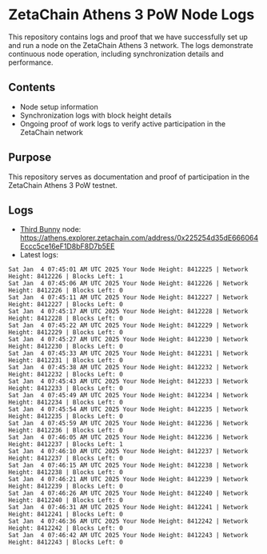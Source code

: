 # ZetaChain Athens 3 PoW Node Logs
This repository contains logs and proof that we have successfully set up and run a node on the ZetaChain Athens 3 network. The logs demonstrate continuous node operation, including synchronization details and performance.

## Contents
- Node setup information
- Synchronization logs with block height details
- Ongoing proof of work logs to verify active participation in the ZetaChain network

## Purpose
This repository serves as documentation and proof of participation in the ZetaChain Athens 3 PoW testnet.

## Logs

- [Third Bunny](https://thirdbunny.xyz/) node: https://athens.explorer.zetachain.com/address/0x225254d35dE666064Eccc5ce16eF1D8bF8D7b5EE
- Latest logs:
```
Sat Jan  4 07:45:01 AM UTC 2025 Your Node Height: 8412225 | Network Height: 8412226 | Blocks Left: 1
Sat Jan  4 07:45:06 AM UTC 2025 Your Node Height: 8412226 | Network Height: 8412226 | Blocks Left: 0
Sat Jan  4 07:45:11 AM UTC 2025 Your Node Height: 8412227 | Network Height: 8412227 | Blocks Left: 0
Sat Jan  4 07:45:17 AM UTC 2025 Your Node Height: 8412228 | Network Height: 8412228 | Blocks Left: 0
Sat Jan  4 07:45:22 AM UTC 2025 Your Node Height: 8412229 | Network Height: 8412229 | Blocks Left: 0
Sat Jan  4 07:45:27 AM UTC 2025 Your Node Height: 8412230 | Network Height: 8412230 | Blocks Left: 0
Sat Jan  4 07:45:33 AM UTC 2025 Your Node Height: 8412231 | Network Height: 8412231 | Blocks Left: 0
Sat Jan  4 07:45:38 AM UTC 2025 Your Node Height: 8412232 | Network Height: 8412232 | Blocks Left: 0
Sat Jan  4 07:45:43 AM UTC 2025 Your Node Height: 8412233 | Network Height: 8412233 | Blocks Left: 0
Sat Jan  4 07:45:49 AM UTC 2025 Your Node Height: 8412234 | Network Height: 8412234 | Blocks Left: 0
Sat Jan  4 07:45:54 AM UTC 2025 Your Node Height: 8412235 | Network Height: 8412235 | Blocks Left: 0
Sat Jan  4 07:45:59 AM UTC 2025 Your Node Height: 8412236 | Network Height: 8412236 | Blocks Left: 0
Sat Jan  4 07:46:05 AM UTC 2025 Your Node Height: 8412236 | Network Height: 8412237 | Blocks Left: 1
Sat Jan  4 07:46:10 AM UTC 2025 Your Node Height: 8412237 | Network Height: 8412237 | Blocks Left: 0
Sat Jan  4 07:46:15 AM UTC 2025 Your Node Height: 8412238 | Network Height: 8412238 | Blocks Left: 0
Sat Jan  4 07:46:21 AM UTC 2025 Your Node Height: 8412239 | Network Height: 8412239 | Blocks Left: 0
Sat Jan  4 07:46:26 AM UTC 2025 Your Node Height: 8412240 | Network Height: 8412240 | Blocks Left: 0
Sat Jan  4 07:46:31 AM UTC 2025 Your Node Height: 8412241 | Network Height: 8412241 | Blocks Left: 0
Sat Jan  4 07:46:36 AM UTC 2025 Your Node Height: 8412242 | Network Height: 8412242 | Blocks Left: 0
Sat Jan  4 07:46:42 AM UTC 2025 Your Node Height: 8412243 | Network Height: 8412243 | Blocks Left: 0
```
